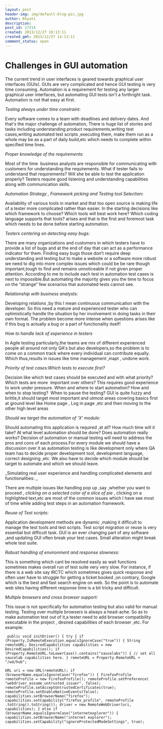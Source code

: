 ```yaml
---
layout: post
header-img: img/default-blog-pic.jpg
author: Khyati
description: 
post_id: 17314
created: 2013/12/27 19:13:11
created_gmt: 2013/12/27 14:13:11
comment_status: open
---
```


# Challenges in GUI automation

The current trend in user interfaces is geared towards graphical user interfaces (GUIs). GUIs are very complicated and hence GUI testing is very time consuming. Automation is a requirement for testing any larger graphical user interfaces, but automating GUI tests isn't a forthright task. Automation is not that easy at first.

_Testing always under time constraint:_

Every software comes to a team with deadlines and delivery dates. And that's the major challenge of automation, There is huge list of stories and tasks including understanding product requirements,writing test cases,writing automated test scripts ,executing them, make them run as a whole may be as a part of daily build,etc which needs to complete within specified time lines.

_Proper knowledge of the requirements:_

Most of the time  business analysts are responsible for communicating with customers for understanding the requirements. What if tester fails to understand that requirements? Will she be able to test the application properly? Testers require good listening and understanding capabilities along with communication skills.

_Automation Strategy , Framework picking and _Testing tool Selection_**:**_

Availability of various tools in market and that too open source is making life of a tester more complicated rather than easier. In the starting decisions like which framework to choose? Which tools will best work here? Which coding language supports that tools? arises and that is the first and foremost task which needs to be done before starting automation.

_Testers centering on detecting easy bugs:_

There are many organizations and customers in which testers have to provide a list of bugs and at the end of day that can act as a performance indicator for them. Finding easy bugs those don’t require deep understanding and testing but to make a website or a software more robust we need to dig into more complex issues which could be be rare though important,tough to find and remains unnoticeable if not given proper attention. According to me to include each test in automation test cases is next to impossible.But automating the majority gives you the time to focus on the “strange” few scenarios that automated tests cannot see.

_Relationship with business analysts:_

Developing relations ,by this I mean continuous communication with the developer. So this need a mature and experienced tester who can optimistically handle the situation by her involvement in doing tasks in their own format. The problem become more intense when questions arises like if this bug is actually a bug or a part of functionality itself!

_How to handle lack of experience in testers_

In Agile testing particularly,the teams are mix of different experienced people all around not only QA's but also developers,so the problem is to come on a common track where every individual can contribute equally. Which thus,results in issues like time management ,inapt , undone work.

_Priority of test cases:Which tests to execute first?_

Decision like which test cases should be executed and with what priority? Which tests are more  important over others? This requires good experience to work under pressure. When and where to start automation? How and when to stop testing?  When to pause the testing? GUI is quite fuzzy and brittle,it should target most important and utmost areas covering basics first at ground level like Home page , Log in page ,etc and then moving to the other high level areas

_Should we target the automation of 'X' module:_

Should automating this application is required ,at all? How much time will it take? At what level automation should be done? Does automation really works? Decision of automation or manual testing will need to address the pros and cons of each process.For every module we should have a discussion over it as automation testing is like development only where QA team has to decide proper development tool, development language, correct designing ,etc. We also have to decide which module should be target to automate and which we should leave.

_Simulating real user experience and handling complicated elements and functionalities: _

There are multiple issues like handling pop up ,say ,whether you want to proceed , _clicking on a selected color of a slice of pie_ , clicking on a highlighted text,etc are most of the common issues which I have see most of time while adding test steps in an automation framework.

_Reuse of Test scripts:_

Application development methods are dynamic ,making it difficult to manage the test tools and test scripts. Test script migration or reuse is very essential but difficult task. GUI is an ever changing part of any software ,and updating GUI often break your test cases. Small alteration might break whole test suite.

_Robust handling of environment and response slowness:_

This is something which cant be resolved easily as wait functions sometimes makes overall run of test suite very very slow. For instance, if there is a web site say IRCTC which sometimes gives quick response and often user have to struggle for getting a ticket booked ,on contrary, Google which is the best and fast search engine on web. So the point is to automate web sites having different response time is a bit tricky and difficult.

_Multiple browsers and cross browser support:_

This issue is not specifically for automation testing but also valid for manual testing. Testing over multiple browsers is always a head-ache. So as to make automation test out of it,a tester need to add browser compatibility executable in the project , desired capabilities of each browser ,etc. For example:

``` 
 public void initDriver() { try { if (Property.IsRemoteExecution.equalsIgnoreCase("true")) { String remoteURL; DesiredCapabilities capabilities = new DesiredCapabilities(); if (Property.RemoteURL.toLowerCase().contains("saucelabs")) { // set all saucelab capabilities here. } remoteURL = Property.RemoteURL + "/wd/hub";

URL uri = new URL(remoteURL); if (browserName.equalsIgnoreCase("firefox")) { FirefoxProfile remoteProfile = new FirefoxProfile(); remoteProfile.setPreference( "webdriver_assume_untrusted_issuer", false); remoteProfile.setAcceptUntrustedCertificates(true); remoteProfile.setEnableNativeEvents(false); capabilities.setBrowserName("firefox"); capabilities.setCapability("firefox_profile", remoteProfile .toString().toString()); driver = new RemoteWebDriver(uri, capabilities); } else if (browserName.equalsIgnoreCase("internetexplorer")) { capabilities.setBrowserName("internet explorer"); capabilities.setCapability("ignoreProtectedModeSettings", true);